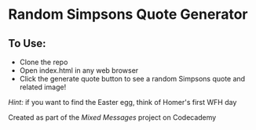Random Simpsons Quote Generator
============

To Use:
-----
- Clone the repo
- Open index.html in any web browser
- Click the generate quote button to see a random Simpsons quote and related image!

*Hint:* if you want to find the Easter egg, think of Homer's first WFH day 


Created as part of the *Mixed Messages* project on Codecademy